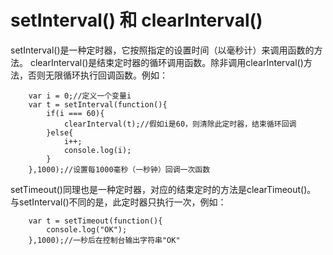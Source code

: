 # setInterval() 和 clearInterval() #

setInterval()是一种定时器，它按照指定的设置时间（以毫秒计）来调用函数的方法。
clearInterval()是结束定时器的循环调用函数。除非调用clearInterval()方法，否则无限循环执行回调函数。例如：

        var i = 0;//定义一个变量i
        var t = setInterval(function(){
            if(i === 60){
                clearInterval(t);//假如i是60，则清除此定时器，结束循环回调
            }else{
                i++;
                console.log(i);
            }
        },1000);//设置每1000毫秒（一秒钟）回调一次函数


setTimeout()同理也是一种定时器，对应的结束定时的方法是clearTimeout()。
与setInterval()不同的是，此定时器只执行一次，例如：

        var t = setTimeout(function(){
            console.log("OK");
        },1000);//一秒后在控制台输出字符串"OK"
